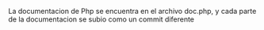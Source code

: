 La documentacion de Php se encuentra en el archivo doc.php, y cada parte de la documentacion se subio como un commit diferente 
